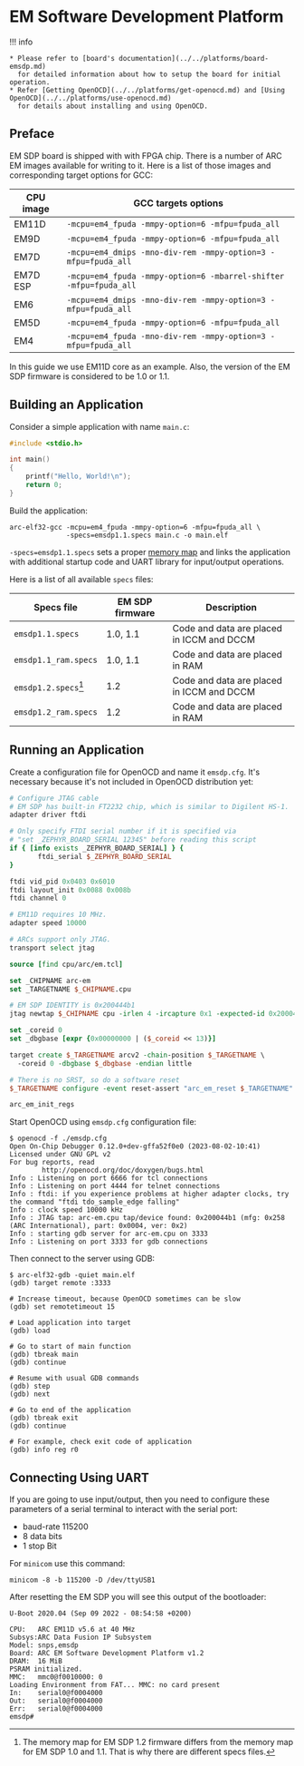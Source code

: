 # EM Software Development Platform

!!! info

    * Please refer to [board's documentation](../../platforms/board-emsdp.md)
      for detailed information about how to setup the board for initial operation.
    * Refer [Getting OpenOCD](../../platforms/get-openocd.md) and [Using OpenOCD](../../platforms/use-openocd.md)
      for details about installing and using OpenOCD.

## Preface

EM SDP board is shipped with with FPGA chip. There is a number of ARC EM images
available for writing to it. Here is a list of those images and corresponding
target options for GCC:

| CPU image | GCC targets options                                               |
|-----------|-------------------------------------------------------------------|
| EM11D     | `-mcpu=em4_fpuda -mmpy-option=6 -mfpu=fpuda_all`                  |
| EM9D      | `-mcpu=em4_fpuda -mmpy-option=6 -mfpu=fpuda_all`                  |
| EM7D      | `-mcpu=em4_dmips -mno-div-rem -mmpy-option=3 -mfpu=fpuda_all`     |
| EM7D ESP  | `-mcpu=em4_fpuda -mmpy-option=6 -mbarrel-shifter -mfpu=fpuda_all` |
| EM6       | `-mcpu=em4_dmips -mno-div-rem -mmpy-option=3 -mfpu=fpuda_all`     |
| EM5D      | `-mcpu=em4_fpuda -mmpy-option=6 -mfpu=fpuda_all`                  |
| EM4       | `-mcpu=em4_fpuda -mno-div-rem -mmpy-option=3 -mfpu=fpuda_all`     |

In this guide we use EM11D core as an example. Also, the version of the EM SDP
firmware is considered to be 1.0 or 1.1.

## Building an Application

Consider a simple application with name `main.c`:

```c
#include <stdio.h>

int main()
{
    printf("Hello, World!\n");
    return 0;
}
```

Build the application:

```shell
arc-elf32-gcc -mcpu=em4_fpuda -mmpy-option=6 -mfpu=fpuda_all \
              -specs=emsdp1.1.specs main.c -o main.elf
```

`-specs=emsdp1.1.specs` sets a proper [memory map](./memory.md) and links the
application with additional startup code and UART library for input/output
operations.

Here is a list of all available `specs` files:

| Specs file           | EM SDP firmware | Description                               |
|----------------------|-----------------|-------------------------------------------|
| `emsdp1.1.specs`     | 1.0, 1.1        | Code and data are placed in ICCM and DCCM |
| `emsdp1.1_ram.specs` | 1.0, 1.1        | Code and data are placed in RAM           |
| `emsdp1.2.specs`[^1] | 1.2             | Code and data are placed in ICCM and DCCM |
| `emsdp1.2_ram.specs` | 1.2             | Code and data are placed in RAM           |

[^1]:
    The memory map for EM SDP 1.2 firmware differs from the memory map for
    EM SDP 1.0 and 1.1. That is why there are different specs files.

## Running an Application

Create a configuration file for OpenOCD and name it `emsdp.cfg`. It's necessary
because it's not included in OpenOCD distribution yet:

```tcl
# Configure JTAG cable
# EM SDP has built-in FT2232 chip, which is similar to Digilent HS-1.
adapter driver ftdi

# Only specify FTDI serial number if it is specified via
# "set _ZEPHYR_BOARD_SERIAL 12345" before reading this script
if { [info exists _ZEPHYR_BOARD_SERIAL] } {
       ftdi_serial $_ZEPHYR_BOARD_SERIAL
}

ftdi vid_pid 0x0403 0x6010
ftdi layout_init 0x0088 0x008b
ftdi channel 0

# EM11D requires 10 MHz.
adapter speed 10000

# ARCs support only JTAG.
transport select jtag

source [find cpu/arc/em.tcl]

set _CHIPNAME arc-em
set _TARGETNAME $_CHIPNAME.cpu

# EM SDP IDENTITY is 0x200444b1
jtag newtap $_CHIPNAME cpu -irlen 4 -ircapture 0x1 -expected-id 0x200044b1

set _coreid 0
set _dbgbase [expr {0x00000000 | ($_coreid << 13)}]

target create $_TARGETNAME arcv2 -chain-position $_TARGETNAME \
  -coreid 0 -dbgbase $_dbgbase -endian little

# There is no SRST, so do a software reset
$_TARGETNAME configure -event reset-assert "arc_em_reset $_TARGETNAME"

arc_em_init_regs
```

Start OpenOCD using `emsdp.cfg` configuration file:

```text
$ openocd -f ./emsdp.cfg
Open On-Chip Debugger 0.12.0+dev-gffa52f0e0 (2023-08-02-10:41)
Licensed under GNU GPL v2
For bug reports, read
        http://openocd.org/doc/doxygen/bugs.html
Info : Listening on port 6666 for tcl connections
Info : Listening on port 4444 for telnet connections
Info : ftdi: if you experience problems at higher adapter clocks, try the command "ftdi tdo_sample_edge falling"
Info : clock speed 10000 kHz
Info : JTAG tap: arc-em.cpu tap/device found: 0x200044b1 (mfg: 0x258 (ARC International), part: 0x0004, ver: 0x2)
Info : starting gdb server for arc-em.cpu on 3333
Info : Listening on port 3333 for gdb connections
```

Then connect to the server using GDB:

```text
$ arc-elf32-gdb -quiet main.elf
(gdb) target remote :3333

# Increase timeout, because OpenOCD sometimes can be slow
(gdb) set remotetimeout 15

# Load application into target
(gdb) load

# Go to start of main function
(gdb) tbreak main
(gdb) continue

# Resume with usual GDB commands
(gdb) step
(gdb) next

# Go to end of the application
(gdb) tbreak exit
(gdb) continue

# For example, check exit code of application
(gdb) info reg r0
```

## Connecting Using UART

If you are going to use input/output, then you need to configure these
parameters of a serial terminal to interact with the serial port:

* baud-rate 115200
* 8 data bits
* 1 stop Bit

For `minicom` use this command:

```shell
minicom -8 -b 115200 -D /dev/ttyUSB1
```

After resetting the EM SDP you will see this output of the bootloader:

```text
U-Boot 2020.04 (Sep 09 2022 - 08:54:58 +0200)

CPU:   ARC EM11D v5.6 at 40 MHz
Subsys:ARC Data Fusion IP Subsystem
Model: snps,emsdp
Board: ARC EM Software Development Platform v1.2
DRAM:  16 MiB
PSRAM initialized.
MMC:   mmc0@f0010000: 0
Loading Environment from FAT... MMC: no card present
In:    serial0@f0004000
Out:   serial0@f0004000
Err:   serial0@f0004000
emsdp#
```
